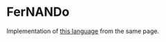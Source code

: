 # FerNANDo

Implementation of [this language](https://esolangs.org/wiki/FerNANDo) from the same page.
